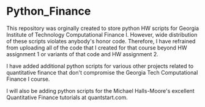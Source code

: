 Python_Finance
==============

This repository was orginally created to store python HW scripts for Georgia Institute of Technology 
Computational Finance I. However, wide distribution of these scripts violates anybody's honor code. Therefore, I have
refrained from uploading all of the code that I created for that course beyond  HW assignment 1 or variants of that code and HW assignment 2.

I have added additional python scripts for various other projects related to quantitative finance that don't compromise 
the Georgia Tech Computational Finance I course.

I will also be adding python scripts for the Michael Halls-Moore's excellent Quantitative Finance tutorials at quantstart.com.
